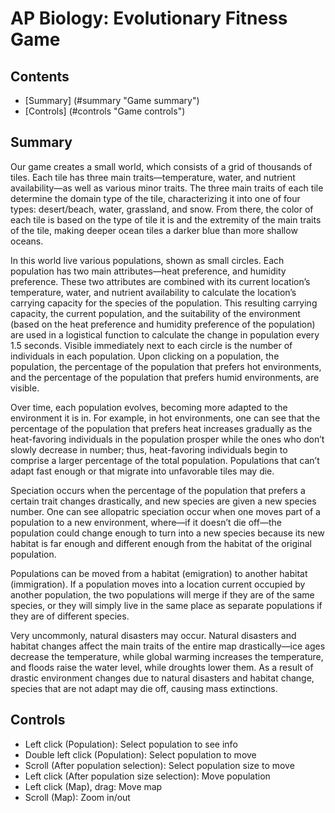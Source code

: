 # AP Biology: Evolutionary Fitness Game #
## Contents ##
* [Summary] (#summary "Game summary")
* [Controls] (#controls "Game controls")

## Summary ##
Our game creates a small world, which consists of a grid of thousands of tiles. Each tile has three main traits—temperature, water, and nutrient availability—as well as various minor traits. The three main traits of each tile determine the domain type of the tile, characterizing it into one of four types: desert/beach, water, grassland, and snow. From there, the color of each tile is based on the type of tile it is and the extremity of the main traits of the tile, making deeper ocean tiles a darker blue than more shallow oceans. 

In this world live various populations, shown as small circles. Each population has two main attributes—heat preference, and humidity preference. These two attributes are combined with its current location’s temperature, water, and nutrient availability to calculate the location’s carrying capacity for the species of the population. This resulting carrying capacity, the current population, and the suitability of the environment (based on the heat preference and humidity preference of the population) are used in a logistical function to calculate the change in population every 1.5 seconds. Visible immediately next to each circle is the number of individuals in each population. Upon clicking on a population, the population, the percentage of the population that prefers hot environments, and the percentage of the population that prefers humid environments, are visible. 

Over time, each population evolves, becoming more adapted to the environment it is in. For example, in hot environments, one can see that the percentage of the population that prefers heat increases gradually as the heat-favoring individuals in the population prosper while the ones who don’t slowly decrease in number; thus, heat-favoring individuals begin to comprise a larger percentage of the total population. Populations that can’t adapt fast enough or that migrate into unfavorable tiles may die. 

Speciation occurs when the percentage of the population that prefers a certain trait changes drastically, and new species are given a new species number. One can see allopatric speciation occur when one moves part of a population to a new environment, where—if it doesn’t die off—the population could change enough to turn into a new species because its new habitat is far enough and different enough from the habitat of the original population. 

Populations can be moved from a habitat (emigration) to another habitat (immigration). If a population moves into a location current occupied by another population, the two populations will merge if they are of the same species, or they will simply live in the same place as separate populations if they are of different species. 

Very uncommonly, natural disasters may occur. Natural disasters and habitat changes affect the main traits of the entire map drastically—ice ages decrease the temperature, while global warming increases the temperature, and floods raise the water level, while droughts lower them. As a result of drastic environment changes due to natural disasters and habitat change, species that are not adapt may die off, causing mass extinctions. 

## Controls ##
* Left click (Population): Select population to see info 
* Double left click (Population): Select population to move 
 * Scroll (After population selection): Select population size to move 
 * Left click (After population size selection): Move population 
* Left click (Map), drag: Move map 
* Scroll (Map): Zoom in/out